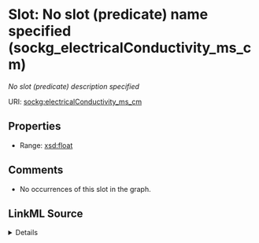 

# Slot: No slot (predicate) name specified (sockg_electricalConductivity_ms_cm)


_No slot (predicate) description specified_







URI: [sockg:electricalConductivity_ms_cm](https://idir.uta.edu/sockg-ontology/docs/electricalConductivity_ms_cm)



<!-- no inheritance hierarchy -->








## Properties

* Range: [xsd:float](http://www.w3.org/2001/XMLSchema#float)





## Comments

* No occurrences of this slot in the graph.



## LinkML Source

<details>

```yaml
name: sockg_electricalConductivity_ms_cm
description: No slot (predicate) description specified
title: No slot (predicate) name specified
comments:
- No occurrences of this slot in the graph.
from_schema: soc-kg
rank: 1000
slot_uri: sockg:electricalConductivity_ms_cm
alias: sockg_electricalConductivity_ms_cm
union_of:
- '{''domain'': ''sockg_WaterQualityArea''}'
- '{''domain'': ''sockg_WaterQualityConc''}'
- '{''domain'': ''sockg_WindErosionArea''}'
range: float

```
</details>